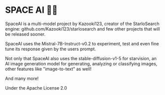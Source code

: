 # SPACE AI 🚀🌑

SpaceAI is a multi-model project by Kazooki123, creator of the StarloSearch engine: github.com/Kazooki123/starlosearch and few other projects that will be released sooner.

SpaceAI uses the Mistral-7B-Instruct-v0.2 to experiment, test and even fine tune its response given by the users prompt.

Not only that SpaceAI also uses the stable-diffusion-v1-5 for starvision, an AI image generation model for generating, analyzing or classifying images, other features like "image-to-text" as well!

And many more!

Under the Apache License 2.0
